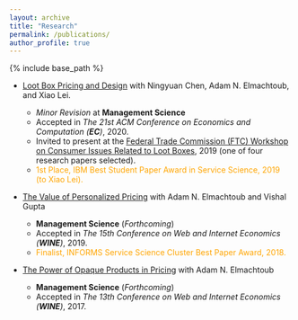 ```yaml
---
layout: archive
title: "Research"
permalink: /publications/
author_profile: true
---
```


{% include base_path %}

* [Loot Box Pricing and Design](https://papers.ssrn.com/sol3/papers.cfm?abstract_id=3430125) with Ningyuan Chen, Adam N. Elmachtoub, and Xiao Lei.
  * *Minor Revision* at **Management Science** 
  * Accepted in *The 21st ACM Conference on Economics and Computation (**EC**)*, 2020.
  * Invited to present at the [Federal Trade Commission (FTC) Workshop on Consumer Issues Related to Loot Boxes](https://www.ftc.gov/news-events/events-calendar/inside-game-unlocking-consumer-issues-surrounding-loot-boxes), 2019 (one of four research papers selected).
  * <span style="color: orange;">1st Place, IBM Best Student Paper Award in Service Science, 2019 (to Xiao Lei).</span>

* [The Value of Personalized Pricing](https://papers.ssrn.com/sol3/papers.cfm?abstract_id=3127719) with Adam N. Elmachtoub and Vishal Gupta
  * **Management Science** (*Forthcoming*)
  * Accepted in *The 15th Conference on Web and Internet Economics (**WINE**)*, 2019.
  * <span style="color: orange;">Finalist, INFORMS Service Science Cluster Best Paper Award, 2018. </span>

* [The Power of Opaque Products in Pricing](https://papers.ssrn.com/sol3/papers.cfm?abstract_id=3025944) with Adam N. Elmachtoub
  * **Management Science** (*Forthcoming*)
  * Accepted in *The 13th Conference on Web and Internet Economics (**WINE**)*, 2017.
